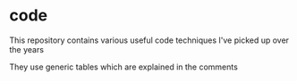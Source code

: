 # code
This repository contains various useful code techniques I've picked up over the years

They use generic tables which are explained in the comments